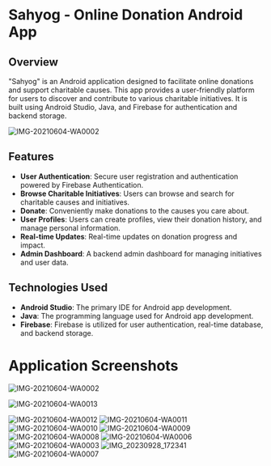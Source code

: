 # Sahyog - Online Donation Android App

## Overview
"Sahyog" is an Android application designed to facilitate online donations and support charitable causes. This app provides a user-friendly platform for users to discover and contribute to various charitable initiatives. It is built using Android Studio, Java, and Firebase for authentication and backend storage.

![IMG-20210604-WA0002](https://github.com/dotparth/Sahyog/assets/91105434/919e641b-8c4b-4cfb-82b7-bea306542df6)


## Features
- **User Authentication**: Secure user registration and authentication powered by Firebase Authentication.
- **Browse Charitable Initiatives**: Users can browse and search for charitable causes and initiatives.
- **Donate**: Conveniently make donations to the causes you care about.
- **User Profiles**: Users can create profiles, view their donation history, and manage personal information.
- **Real-time Updates**: Real-time updates on donation progress and impact.
- **Admin Dashboard**: A backend admin dashboard for managing initiatives and user data.

## Technologies Used
- **Android Studio**: The primary IDE for Android app development.
- **Java**: The programming language used for Android app development.
- **Firebase**: Firebase is utilized for user authentication, real-time database, and backend storage.

# Application Screenshots

![IMG-20210604-WA0002](https://github.com/dotparth/Sahyog/assets/91105434/0b0d4521-52a7-46ad-a21a-8d2bdef11c82)

![IMG-20210604-WA0013](https://github.com/dotparth/Sahyog/assets/91105434/d3dc273b-e375-404f-887f-a76c9046e4f1)

![IMG-20210604-WA0012](https://github.com/dotparth/Sahyog/assets/91105434/de14a78c-35a3-42c7-bbec-341b120a70ba)
![IMG-20210604-WA0011](https://github.com/dotparth/Sahyog/assets/91105434/5d14d6a0-29e0-46c9-9463-f55d9f75904a)
![IMG-20210604-WA0010](https://github.com/dotparth/Sahyog/assets/91105434/6fad1d39-df57-4a87-919b-38a1d1af66d2)
![IMG-20210604-WA0009](https://github.com/dotparth/Sahyog/assets/91105434/d04505c0-ffa5-43d6-b703-2c8fc65b22d2)
![IMG-20210604-WA0008](https://github.com/dotparth/Sahyog/assets/91105434/be47f184-8750-4e29-85d4-fe37fc397622)
![IMG-20210604-WA0006](https://github.com/dotparth/Sahyog/assets/91105434/e63ce50f-b2c8-41ab-b93d-de8219ee9944)
![IMG-20210604-WA0003](https://github.com/dotparth/Sahyog/assets/91105434/71d3df67-d0a1-44aa-8003-cc4566291c72)
![IMG_20230928_172341](https://github.com/dotparth/Sahyog/assets/91105434/e4445ec5-eb9e-4320-9343-6e63a3c4d1f4)
![IMG-20210604-WA0007](https://github.com/dotparth/Sahyog/assets/91105434/8becedcd-eb91-4551-a710-31c248bac6f7)
